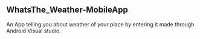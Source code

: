 ## WhatsThe_Weather-MobileApp
An App telling you about weather of your place by entering it made through Android Visual studio.
